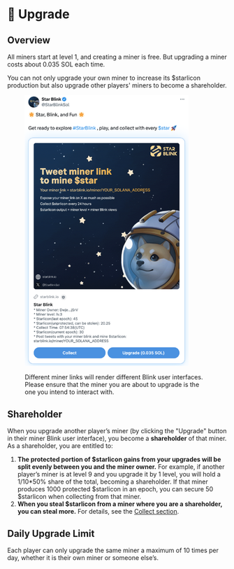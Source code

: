 # 💪 Upgrade

## Overview

All miners start at level 1, and creating a miner is free. But upgrading a miner costs about 0.035 SOL each time.

You can not only upgrade your own miner to increase its $starlicon production but also upgrade other players' miners to become a shareholder.

<figure><img src="../assets/image (10).png" alt="" width="375"><figcaption><p>Different miner links will render different Blink user interfaces. Please ensure that the miner you are about to upgrade is the one you intend to interact with.</p></figcaption></figure>

## Shareholder

When you upgrade another player’s miner (by clicking the "Upgrade" button in their miner Blink user interface), you become a **shareholder** of that miner. As a shareholder, you are entitled to:

1. **The protected portion of $starlicon gains from your upgrades will be split evenly between you and the miner owner.** For example, if another player’s miner is at level 9 and you upgrade it by 1 level, you will hold a 1/10\*50% share of the total, becoming a shareholder. If that miner produces 1000 protected $starlicon in an epoch, you can secure 50 $starlicon when collecting from that miner.
2. **When you steal $starlicon from a miner where you are a shareholder, you can steal more.** For details, see the [Collect section](collect.md).

## Daily Upgrade Limit

Each player can only upgrade the same miner a maximum of 10 times per day, whether it is their own miner or someone else’s.

